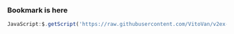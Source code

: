 ### Bookmark is here

```javascript
JavaScript:$.getScript('https://raw.githubusercontent.com/VitoVan/v2ex-enhancer/master/enhancer.js');
```
